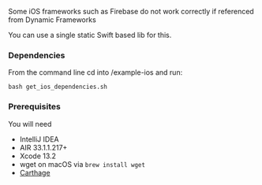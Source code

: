 Some iOS frameworks such as Firebase do not work correctly if referenced from Dynamic Frameworks

You can use a single static Swift based lib for this.


### Dependencies
From the command line cd into /example-ios and run:

```shell
bash get_ios_dependencies.sh
```


### Prerequisites

You will need

- IntelliJ IDEA
- AIR 33.1.1.217+
- Xcode 13.2
- wget on macOS via `brew install wget`
- [Carthage](https://github.com/Carthage/Carthage#installing-carthage)
